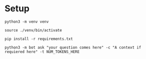 # Setup

`python3 -m venv venv`

`source ./venv/bin/activate`

`pip install -r requirements.txt`

`python3 -m bot ask "your question comes here" -c "A context if requiered here" -t NUM_TOKENS_HERE`
